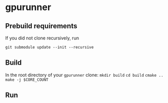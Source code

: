 # gpurunner
## Prebuild requirements
If you did not clone recursively, run

`git submodule update --init --recursive`

## Build
In the root directory of your `gpurunner` clone:
`mkdir build`
`cd build`
`cmake ..`
`make -j $CORE_COUNT`
## Run

